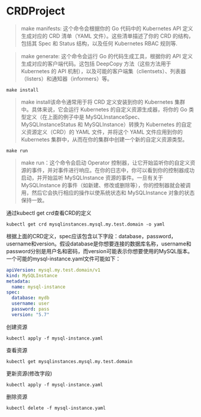 # CRDProject

> make manifests: 这个命令会根据你的 Go 代码中的 Kubernetes API 定义生成对应的 CRD 清单（YAML 文件）。这些清单描述了你的 CRD 的结构，包括其 Spec 和 Status 结构，以及任何 Kubernetes RBAC 规则等.


> make generate: 这个命令会运行 Go 的代码生成工具，根据你的 API 定义生成对应的客户端代码。这包括 DeepCopy 方法（这些方法用于 Kubernetes 的 API 机制），以及可能的客户端集（clientsets）、列表器（listers）和通知器（informers）等。


```
make install
```
> make install该命令通常用于将 CRD 定义安装到你的 Kubernetes 集群中。具体来说，它会运行 Kubernetes 的自定义资源生成器，将你的 Go 类型定义（在上面的例子中是 MySQLInstanceSpec、MySQLInstanceStatus 和 MySQLInstance）转换为 Kubernetes 的自定义资源定义（CRD）的 YAML 文件，并将这个 YAML 文件应用到你的 Kubernetes 集群中，从而在你的集群中创建一个新的自定义资源类型。

```
make run
```

> make run：这个命令会启动 Operator 控制器，让它开始监听你的自定义资源的事件，并对事件进行响应。在你的日志中，你可以看到你的控制器成功启动，并开始监听 MySQLInstance 资源的事件。一旦有关于 MySQLInstance 的事件（如新建、修改或删除等），你的控制器就会被调用，然后它会执行相应的操作以使系统状态和 MySQLInstance 对象的状态保持一致。


通过kubectl get crd查看CRD的定义

```shell
kubectl get crd mysqlinstances.mysql.my.test.domain -o yaml
```

根据上面的CRD定义，spec应该包含以下字段：database，password，username和version。假设database是你想要连接的数据库名称，username和password分别是用户名和密码，而version可能表示你想要使用的MySQL版本。一个可能的mysql-instance.yaml文件可能如下：

```yaml
apiVersion: mysql.my.test.domain/v1
kind: MySQLInstance
metadata:
  name: mysql-instance
spec:
  database: mydb
  username: user
  password: pass
  version: "5.7"
```

创建资源

```shell
kubectl apply -f mysql-instance.yaml 
```

查看资源

```shell
kubectl get mysqlinstances.mysql.my.test.domain
```

更新资源(修改字段)

```shell
kubectl apply -f mysql-instance.yaml
```

删除资源

```shell
kubectl delete -f mysql-instance.yaml
```

